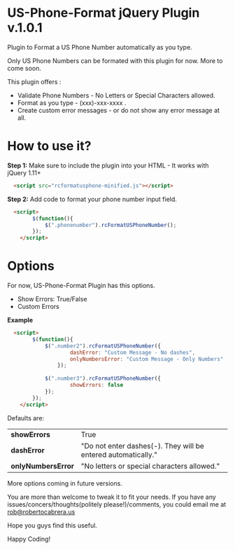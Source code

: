US-Phone-Format jQuery Plugin v.1.0.1
===============

Plugin to Format a US Phone Number automatically as you type.

Only US Phone Numbers can be formated with this plugin for now. More to come soon.

This plugin offers :
<ul>
<li>Validate Phone Numbers - No Letters or Special Characters allowed.</li>
<li>Format as you type - (xxx)-xxx-xxxx .</li>
<li>Create custom error messages - or do not show any error message at all. </li>
</ul>


How to use it?
===============
<b>Step 1:</b>  Make sure to include the plugin into your HTML - It works with jQuery 1.11+
```html
  <script src="rcformatusphone-minified.js"></script>
```
<b>Step 2:</b> Add code to format your phone number input field.
```html
  <script>
		$(function(){
			$(".phonenumber").rcFormatUSPhoneNumber();
		});
	</script>
```

Options
===============
For now, US-Phone-Format Plugin has this options.
<ul>
<li>Show Errors: True/False</li>
<li>Custom Errors</li>
</ul>



<b>Example</b>
```html
  <script>
		$(function(){
			$(".number2").rcFormatUSPhoneNumber({
					dashError: "Custom Message - No dashes",
					onlyNumbersError: "Custom Message - Only Numbers"
				});
				
			$(".number3").rcFormatUSPhoneNumber({
					showErrors: false
			});
		});
	</script>
```

Defaults are: 
<table>

<tr>
<td><b>showErrors</b></td>
<td>True</td>
</tr>
<tr>
<td><b>dashError</b></td>
<td>"Do not enter dashes(-). They will be entered automatically."</td>
</tr>
<tr>
<td><b>onlyNumbersError</b></td>
<td>"No letters or special characters allowed."</td>
</tr>
</table>

More options coming in future versions.

You are more than welcome to tweak it to fit your needs. If you have any issues/concers/thoughts(politely please!)/comments, you could email me at rob@robertocabrera.us

Hope you guys find this useful.

Happy Coding!

